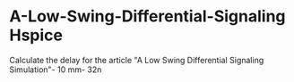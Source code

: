 # A-Low-Swing-Differential-Signaling Hspice
Calculate the delay for the article "A Low Swing Differential Signaling Simulation"- 10 mm- 32n

